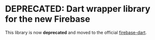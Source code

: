 # DEPRECATED: Dart wrapper library for the new Firebase

This library is now **deprecated** and moved to the official [firebase-dart](https://github.com/firebase/firebase-dart/).